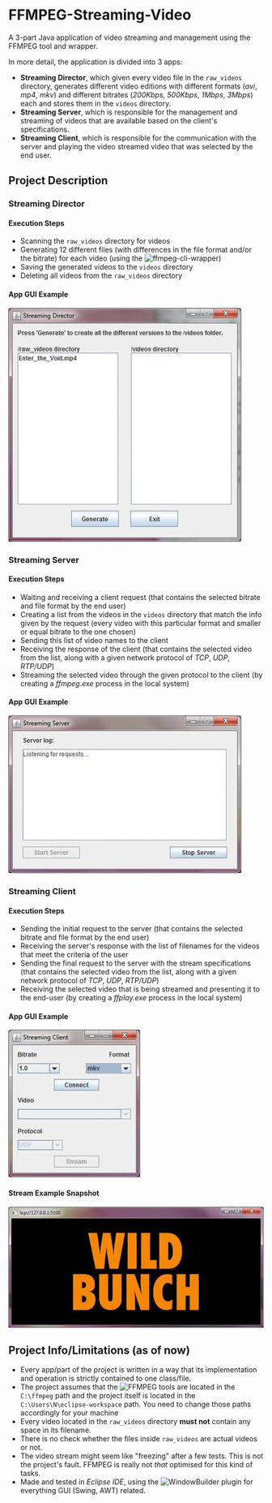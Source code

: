 # FFMPEG-Streaming-Video
A 3-part Java application of video streaming and management using the FFMPEG tool and wrapper.

In more detail, the application is divided into 3 apps:

* **Streaming Director**, which given every video file in the `raw_videos` directory, generates different video editions with different formats (_avi_, _mp4_, _mkv_) and different bitrates (_200Kbps_, _500Kbps_, _1Mbps_, _3Mbps_) each and stores them in the `videos` directory.
* **Streaming Server**, which is responsible for the management and streaming of videos that are available based on the client's specifications.
* **Streaming Client**, which is responsible for the communication with the server and playing the video streamed video that was selected by the end user. 

## Project Description
### Streaming Director
#### Execution Steps
* Scanning the `raw_videos` directory for videos
* Generating 12 different files (with differences in the file format and/or the bitrate) for each video (using the ![ffmpeg-cli-wrapper](https://github.com/bramp/ffmpeg-cli-wrapper))
* Saving the generated videos to the `videos` directory
* Deleting all videos from the `raw_videos` directory

#### App GUI Example
![](readme_media/dir.gif)

### Streaming Server
#### Execution Steps
* Waiting and receiving a client request (that contains the selected bitrate and file format by the end user)
* Creating a list from the videos in the `videos` directory that match the info given by the request (every video with this particular format and smaller or equal bitrate to the one chosen)
* Sending this list of video names to the client
* Receiving the response of the client (that contains the selected video from the list, along with a given network protocol of _TCP_, _UDP_, _RTP/UDP_)
* Streaming the selected video through the given protocol to the client (by creating a _ffmpeg.exe_ process in the local system)

#### App GUI Example
![](readme_media/ser.gif)

### Streaming Client
#### Execution Steps
* Sending the initial request to the server (that contains the selected bitrate and file format by the end user)
* Receiving the server's response with the list of filenames for the videos that meet the criteria of the user
* Sending the final request to the server with the stream specifications (that contains the selected video from the list, along with a given network protocol of _TCP_, _UDP_, _RTP/UDP_)
* Receiving the selected video that is being streamed and presenting it to the end-user (by creating a _ffplay.exe_ process in the local system)

#### App GUI Example
![](readme_media/cli.gif)

#### Stream Example Snapshot
![](readme_media/stream.png)


## Project Info/Limitations (as of now)
* Every app/part of the project is written in a way that its implementation and operation is strictly contained to one class/file.
* The project assumes that the ![FFMPEG tools](https://ffmpeg.org/) are located in the `C:\ffmpeg` path and the project itself is located in the `C:\Users\N\eclipse-workspace` path. You need to change those paths accordingly for your machine
* Every video located in the `raw_videos` directory **must not** contain any space in its filename.
* There is no check whether the files inside `raw_videos` are actual videos or not.
* The video stream might seem like "freezing" after a few tests. This is not the project's fault. FFMPEG is really not _that_ optimised for this kind of tasks.
* Made and tested in _Eclipse IDE_, using the ![WindowBuilder plugin](https://www.eclipse.org/windowbuilder/) for everything GUI (Swing, AWT) related.
